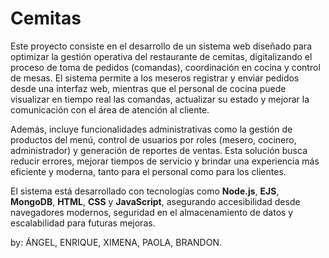 # Cemitas


Este proyecto consiste en el desarrollo de un sistema web diseñado para optimizar la gestión operativa del restaurante de cemitas, digitalizando el proceso de toma de pedidos (comandas), coordinación en cocina y control de mesas. El sistema permite a los meseros registrar y enviar pedidos desde una interfaz web, mientras que el personal de cocina puede visualizar en tiempo real las comandas, actualizar su estado y mejorar la comunicación con el área de atención al cliente.

Además, incluye funcionalidades administrativas como la gestión de productos del menú, control de usuarios por roles (mesero, cocinero, administrador) y generación de reportes de ventas. Esta solución busca reducir errores, mejorar tiempos de servicio y brindar una experiencia más eficiente y moderna, tanto para el personal como para los clientes.

El sistema está desarrollado con tecnologías como **Node.js**, **EJS**, **MongoDB**, **HTML**, **CSS** y **JavaScript**, asegurando accesibilidad desde navegadores modernos, seguridad en el almacenamiento de datos y escalabilidad para futuras mejoras.

by:
ÁNGEL, ENRIQUE, XIMENA, PAOLA, BRANDON.
